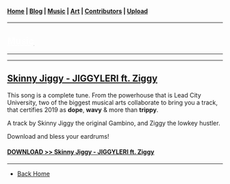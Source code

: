 <head>
  <!-- Favicon -->
  <link rel="shortcut icon" href="../../favicon.ico">
  <!-- Global site tag (gtag.js) - Google Analytics -->
  <script async src="https://www.googletagmanager.com/gtag/js?id=UA-129370470-1"></script>
  <script>
    window.dataLayer = window.dataLayer || [];
    function gtag(){dataLayer.push(arguments);}
    gtag('js', new Date());

    gtag('config', 'UA-129370470-1');
  </script>
</head>

<!-- Main Links -->
#### [Home](../../index.md) | [Blog](../../blog/index.md) | [Music](../index.md) | [Art](../../art/index.md) | [Contributors](../../contributors.md) | [Upload](../../upload.md)

- - -

## [<span style="text-decoration: underline; color: #fff;">Music</span>](../index.md)

- - -
- - -

## [Skinny Jiggy - JIGGYLERI ft. Ziggy](#)	

This song is a complete tune. From the powerhouse that is Lead City University, two of the biggest musical arts collaborate to bring you a track, that certifies 2019 as **dope**, **wavy** & more than **trippy**.  

A track by Skinny Jiggy the original Gambino, and Ziggy the lowkey hustler.  

Download and bless your eardrums!

#### <a href="https://poetrique.github.io/music-repo/singles/xyz/SkinnyJiggy_JIGGYLERI-ft-Ziggy.mp3" download="SkinnyJiggy_JIGGYLERI-ft-Ziggy">DOWNLOAD >> Skinny Jiggy - JIGGYLERI ft. Ziggy</a>

- - -

* [Back Home](../index.md)